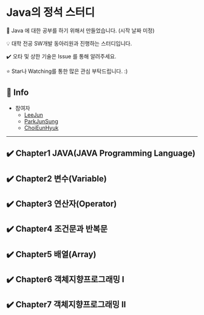# Java의 정석 스터디

📝 Java 에 대한 공부를 하기 위해서 만들었습니다. (시작 날짜 미정)

💡 대학 전공 SW개발 동아리원과 진행하는 스터디입니다.

✔️ 오타 및 상한 기술은 Issue 를 통해 알려주세요.

⭐ Star나 Watching를 통한 많은 관심 부탁드립니다. :)

## 📢 Info

- 참여자
  - [LeeJun](https://github.com/this2jun)
  - [ParkJunSung]()
  - [ChoiEunHyuk]()

-------------

## ✔️ Chapter1 JAVA(JAVA Programming Language)
<!-- - [Annotation](https://github.com/this2jun/CS/blob/master/JAVA/Annotation.md)(2024-01-03) -->

## ✔️ Chapter2 변수(Variable)


## ✔️ Chapter3 연산자(Operator)


## ✔️ Chapter4 조건문과 반복문


## ✔️ Chapter5 배열(Array)


## ✔️ Chapter6 객체지향프로그래밍 I


## ✔️ Chapter7 객체지향프로그래밍 II


